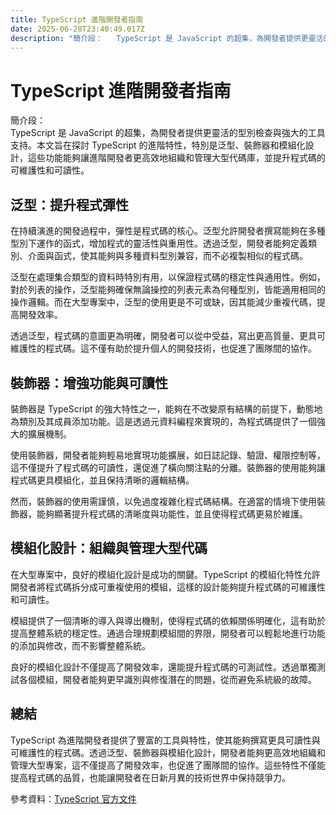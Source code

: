 ```yaml
---
title: TypeScript 進階開發者指南
date: 2025-06-28T23:40:49.017Z
description: "簡介段：   TypeScript 是 JavaScript 的超集，為開發者提供更靈活的型別檢查與強大的工具支持。本文旨在探討 TypeScript 的進階特性，特別是泛型、裝飾器和模組化設計，這些功能能夠讓進階開發者更高效地組織和管理大型代碼庫，並提升程式碼的可維護性和可讀性。"
---
```


# TypeScript 進階開發者指南

簡介段：  
TypeScript 是 JavaScript 的超集，為開發者提供更靈活的型別檢查與強大的工具支持。本文旨在探討 TypeScript 的進階特性，特別是泛型、裝飾器和模組化設計，這些功能能夠讓進階開發者更高效地組織和管理大型代碼庫，並提升程式碼的可維護性和可讀性。

## 泛型：提升程式彈性

在持續演進的開發過程中，彈性是程式碼的核心。泛型允許開發者撰寫能夠在多種型別下運作的函式，增加程式的靈活性與重用性。透過泛型，開發者能夠定義類別、介面與函式，使其能夠與多種資料型別兼容，而不必複製相似的程式碼。

泛型在處理集合類型的資料時特別有用，以保證程式碼的穩定性與通用性。例如，對於列表的操作，泛型能夠確保無論操控的列表元素為何種型別，皆能適用相同的操作邏輯。而在大型專案中，泛型的使用更是不可或缺，因其能減少重複代碼，提高開發效率。

透過泛型，程式碼的意圖更為明確，開發者可以從中受益，寫出更高質量、更具可維護性的程式碼。這不僅有助於提升個人的開發技術，也促進了團隊間的協作。

## 裝飾器：增強功能與可讀性

裝飾器是 TypeScript 的強大特性之一，能夠在不改變原有結構的前提下，動態地為類別及其成員添加功能。這是透過元資料編程來實現的，為程式碼提供了一個強大的擴展機制。

使用裝飾器，開發者能夠輕易地實現功能擴展，如日誌記錄、驗證、權限控制等，這不僅提升了程式碼的可讀性，還促進了橫向關注點的分離。裝飾器的使用能夠讓程式碼更具模組化，並且保持清晰的邏輯結構。

然而，裝飾器的使用需謹慎，以免過度複雜化程式碼結構。在適當的情境下使用裝飾器，能夠顯著提升程式碼的清晰度與功能性，並且使得程式碼更易於維護。

## 模組化設計：組織與管理大型代碼

在大型專案中，良好的模組化設計是成功的關鍵。TypeScript 的模組化特性允許開發者將程式碼拆分成可重複使用的模組，這樣的設計能夠提升程式碼的可維護性和可讀性。

模組提供了一個清晰的導入與導出機制，使得程式碼的依賴關係明確化，這有助於提高整體系統的穩定性。通過合理規劃模組間的界限，開發者可以輕鬆地進行功能的添加與修改，而不影響整體系統。

良好的模組化設計不僅提高了開發效率，還能提升程式碼的可測試性。透過單獨測試各個模組，開發者能夠更早識別與修復潛在的問題，從而避免系統級的故障。

## 總結

TypeScript 為進階開發者提供了豐富的工具與特性，使其能夠撰寫更具可讀性與可維護性的程式碼。透過泛型、裝飾器與模組化設計，開發者能夠更高效地組織和管理大型專案，這不僅提高了開發效率，也促進了團隊間的協作。這些特性不僅能提高程式碼的品質，也能讓開發者在日新月異的技術世界中保持競爭力。

參考資料：[TypeScript 官方文件](https://www.typescriptlang.org/docs/)